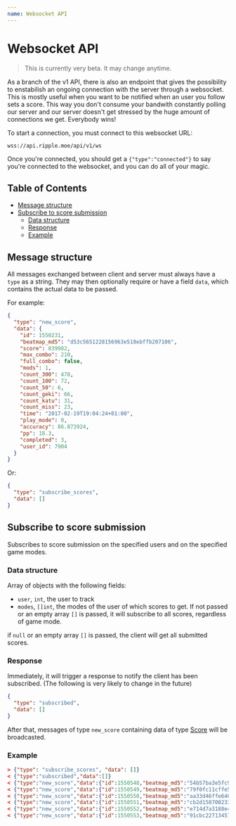 ```yaml
---
name: Websocket API
---
```

# Websocket API

> This is currently very beta. It may change anytime.

As a branch of the v1 API, there is also an endpoint that gives the possibility
to enstabilish an ongoing connection with the server through a websocket. This
is mostly useful when you want to be notified when an user you follow sets a
score. This way you don't consume your bandwith constantly polling our server
and our server doesn't get stressed by the huge amount of connections we get.
Everybody wins!

To start a connection, you must connect to this websocket URL:

```
wss://api.ripple.moe/api/v1/ws
```

Once you're connected, you should get a `{"type":"connected"}` to say you're
connected to the websocket, and you can do all of your magic.

## Table of Contents

<!-- toc -->

* [Message structure](#message-structure)
* [Subscribe to score submission](#subscribe-to-score-submission)
  * [Data structure](#data-structure)
  * [Response](#response)
  * [Example](#example)

<!-- tocstop -->

## Message structure

All messages exchanged between client and server must always have a `type` as a
string. They may then optionally require or have a field `data`, which contains
the actual data to be passed.

For example:

```json
{
  "type": "new_score",
  "data": {
    "id": 1550231,
    "beatmap_md5": "d53c5651228156963e518ebffb207106",
    "score": 839982,
    "max_combo": 210,
    "full_combo": false,
    "mods": 1,
    "count_300": 478,
    "count_100": 72,
    "count_50": 6,
    "count_geki": 66,
    "count_katu": 31,
    "count_miss": 23,
    "time": "2017-02-19T19:04:24+01:00",
    "play_mode": 0,
    "accuracy": 86.873924,
    "pp": 18.3,
    "completed": 3,
    "user_id": 7904
  }
}
```

Or:

```json
{
  "type": "subscribe_scores",
  "data": []
}
```

## Subscribe to score submission

Subscribes to score submission on the specified users and on the specified game modes.

### Data structure

Array of objects with the following fields:

- `user`, `int`, the user to track
- `modes`, `[]int`, the modes of the user of which scores to get. If not passed or an empty array `[]` is passed, it will subscribe to all scores, regardless of game mode.

if `null` or an empty array `[]` is passed, the client will get all submitted
scores.

### Response

Immediately, it will trigger a response to notify the client has been subscribed. (The following is very likely to change in the future)

```json
{
  "type": "subscribed",
  "data": []
}
```

After that, messages of type `new_score` containing data of type [Score](types#score)
will be broadcasted.

### Example

```json
> {"type": "subscribe_scores", "data": []}
< {"type":"subscribed","data":[]}
< {"type":"new_score","data":{"id":1550548,"beatmap_md5":"54b57ba3e5fc96c7e333979324a7928e","score":4280876,"max_combo":514,"full_combo":false,"mods":0,"count_300":334,"count_100":11,"count_50":0,"count_geki":50,"count_katu":11,"count_miss":0,"time":"2017-02-19T19:44:50+01:00","play_mode":0,"accuracy":97.8744,"pp":111,"completed":3,"user_id":25630}}
< {"type":"new_score","data":{"id":1550549,"beatmap_md5":"79f0fc11cffe5da06df2fb07062fec9f","score":2800850,"max_combo":368,"full_combo":false,"mods":0,"count_300":541,"count_100":38,"count_50":2,"count_geki":83,"count_katu":21,"count_miss":8,"time":"2017-02-19T19:44:57+01:00","play_mode":0,"accuracy":94.057724,"pp":0,"completed":2,"user_id":11267}}
< {"type":"new_score","data":{"id":1550550,"beatmap_md5":"aa33d46ffe640dfe2ee7106f52633f1e","score":118914,"max_combo":43,"full_combo":false,"mods":8,"count_300":101,"count_100":14,"count_50":4,"count_geki":31,"count_katu":10,"count_miss":5,"time":"2017-02-19T19:45:01+01:00","play_mode":0,"accuracy":85.752686,"pp":29.9,"completed":3,"user_id":1990}}
< {"type":"new_score","data":{"id":1550551,"beatmap_md5":"cb2d158708233552c4af0c5bbbb56248","score":534218,"max_combo":136,"full_combo":false,"mods":8,"count_300":613,"count_100":105,"count_50":16,"count_geki":515,"count_katu":389,"count_miss":71,"time":"2017-02-19T19:45:02+01:00","play_mode":3,"accuracy":83.382095,"pp":32.33863,"completed":3,"user_id":25550}}
< {"type":"new_score","data":{"id":1550552,"beatmap_md5":"e714d7a3188e4a44ed018886cbdc35ad","score":2911530,"max_combo":283,"full_combo":false,"mods":0,"count_300":347,"count_100":36,"count_50":3,"count_geki":63,"count_katu":14,"count_miss":6,"time":"2017-02-19T19:45:09+01:00","play_mode":0,"accuracy":91.70918,"pp":0,"completed":2,"user_id":13045}}
< {"type":"new_score","data":{"id":1550553,"beatmap_md5":"91cbc22713457f02e1b3a5fdcd9764a9","score":980738,"max_combo":588,"full_combo":true,"mods":0,"count_300":52,"count_100":0,"count_50":0,"count_geki":179,"count_katu":6,"count_miss":0,"time":"2017-02-19T19:45:09+01:00","play_mode":3,"accuracy":99.15612,"pp":20.51701,"completed":3,"user_id":4238}}
```
